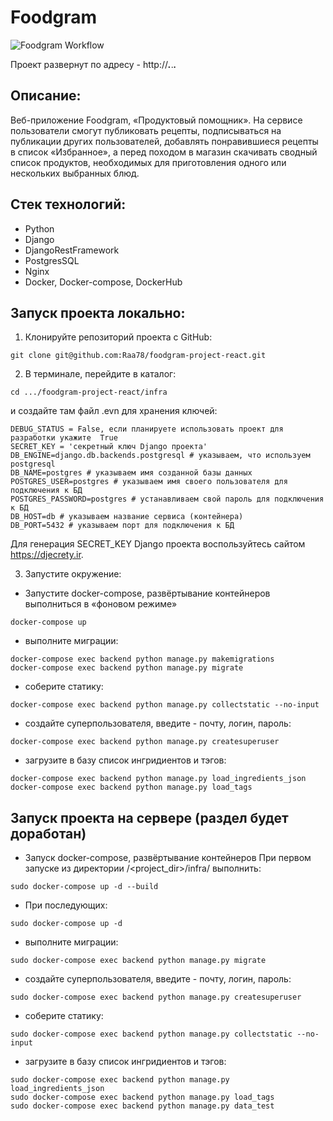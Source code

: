# Foodgram

![Foodgram Workflow](https://github.com/Raa78/foodgram-project-react.git/actions/workflows/yamdb_workflow.yml/badge.svg)

Проект развернут по адресу - http://***.***.***.***

## Описание:

Веб-приложение Foodgram, «Продуктовый помощник». На сервисе пользователи смогут публиковать рецепты, подписываться на публикации других пользователей, добавлять понравившиеся рецепты в список «Избранное», а перед походом в магазин скачивать сводный список продуктов, необходимых для приготовления одного или нескольких выбранных блюд.

## Стек технологий:
* Python 
* Django 
* DjangoRestFramework 
* PostgresSQL 
* Nginx
* Docker, Docker-compose, DockerHub

## Запуск проекта локально:

1. Клонируйте репозиторий проекта с GitHub:
```
git clone git@github.com:Raa78/foodgram-project-react.git
```

2. В терминале, перейдите в каталог: 
```
cd .../foodgram-project-react/infra
```

и создайте там файл .evn для хранения ключей:
```
DEBUG_STATUS = False, еcли планируете использовать проект для разработки укажите  True
SECRET_KEY = 'секретный ключ Django проекта'
DB_ENGINE=django.db.backends.postgresql # указываем, что используем postgresql
DB_NAME=postgres # указываем имя созданной базы данных
POSTGRES_USER=postgres # указываем имя своего пользователя для подключения к БД
POSTGRES_PASSWORD=postgres # устанавливаем свой пароль для подключения к БД
DB_HOST=db # указываем название сервиса (контейнера)
DB_PORT=5432 # указываем порт для подключения к БД 
```
Для генерация SECRET_KEY Django проекта воспользуйтесь сайтом https://djecrety.ir. 

3. Запустите окружение:

* Запустите docker-compose, развёртывание контейнеров выполниться в «фоновом режиме»
```
docker-compose up
```

* выполните миграции:
```
docker-compose exec backend python manage.py makemigrations
docker-compose exec backend python manage.py migrate
```

*  соберите статику:
```
docker-compose exec backend python manage.py collectstatic --no-input
```

* cоздайте суперпользователя, введите - почту, логин, пароль:
```
docker-compose exec backend python manage.py createsuperuser
```

*  загрузите в базу список ингридиентов и тэгов:
```
docker-compose exec backend python manage.py load_ingredients_json
docker-compose exec backend python manage.py load_tags
```



## Запуск проекта на сервере (раздел будет доработан)

* Запуск docker-compose, развёртывание контейнеров
  При первом запуске из директории /<project_dir>/infra/ выполнить:
```
sudo docker-compose up -d --build
```
* При последующих:
```
sudo docker-compose up -d
```

* выполните миграции:
```
sudo docker-compose exec backend python manage.py migrate
```

* cоздайте суперпользователя, введите - почту, логин, пароль:
```
sudo docker-compose exec backend python manage.py createsuperuser
```

*  соберите статику:
```
sudo docker-compose exec backend python manage.py collectstatic --no-input
```


* загрузите в базу список ингридиентов и тэгов:
```
sudo docker-compose exec backend python manage.py load_ingredients_json
sudo docker-compose exec backend python manage.py load_tags
sudo docker-compose exec backend python manage.py data_test
```
